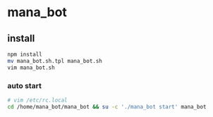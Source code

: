 mana_bot
=======

## install
```sh
npm install
mv mana_bot.sh.tpl mana_bot.sh
vim mana_bot.sh
```

### auto start
```sh
# vim /etc/rc.local
cd /home/mana_bot/mana_bot && su -c './mana_bot start' mana_bot
```


